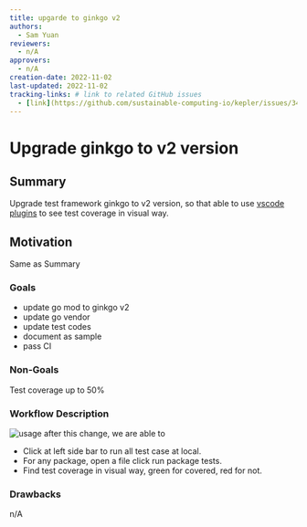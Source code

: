 ```yaml
---
title: upgarde to ginkgo v2
authors:
  - Sam Yuan
reviewers:
  - n/A
approvers:
  - n/A
creation-date: 2022-11-02
last-updated: 2022-11-02
tracking-links: # link to related GitHub issues
  - [link](https://github.com/sustainable-computing-io/kepler/issues/341)
---
```


# Upgrade ginkgo to v2 version

## Summary

Upgrade test framework ginkgo to v2 version, so that able to use [vscode plugins](https://marketplace.visualstudio.com/items?itemName=joselitofilho.ginkgotestexplorer) to see test coverage in visual way.

## Motivation

Same as Summary

### Goals

- update go mod to ginkgo v2
- update go vendor
- update test codes
- document as sample
- pass CI

### Non-Goals

Test coverage up to 50%

### Workflow Description

![usage](images/ginkgov2_vscode.png)
after this change, we are able to
- Click at left side bar to run all test case at local.
- For any package, open a file click run package tests.
- Find test coverage in visual way, green for covered, red for not.

### Drawbacks
n/A
